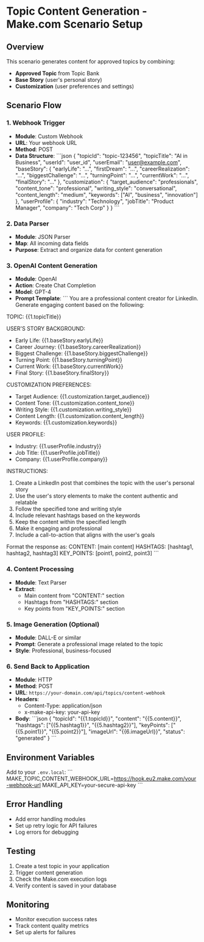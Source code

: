 # Topic Content Generation - Make.com Scenario Setup

## Overview
This scenario generates content for approved topics by combining:
- **Approved Topic** from Topic Bank
- **Base Story** (user's personal story)
- **Customization** (user preferences and settings)

## Scenario Flow

### 1. Webhook Trigger
- **Module**: Custom Webhook
- **URL**: Your webhook URL
- **Method**: POST
- **Data Structure**:
\`\`\`json
{
  "topicId": "topic-123456",
  "topicTitle": "AI in Business",
  "userId": "user_id",
  "userEmail": "user@example.com",
  "baseStory": {
    "earlyLife": "...",
    "firstDream": "...",
    "careerRealization": "...",
    "biggestChallenge": "...",
    "turningPoint": "...",
    "currentWork": "...",
    "finalStory": "..."
  },
  "customization": {
    "target_audience": "professionals",
    "content_tone": "professional",
    "writing_style": "conversational",
    "content_length": "medium",
    "keywords": ["AI", "business", "innovation"]
  },
  "userProfile": {
    "industry": "Technology",
    "jobTitle": "Product Manager",
    "company": "Tech Corp"
  }
}
\`\`\`

### 2. Data Parser
- **Module**: JSON Parser
- **Map**: All incoming data fields
- **Purpose**: Extract and organize data for content generation

### 3. OpenAI Content Generation
- **Module**: OpenAI
- **Action**: Create Chat Completion
- **Model**: GPT-4
- **Prompt Template**:
\`\`\`
You are a professional content creator for LinkedIn. Generate engaging content based on the following:

TOPIC: {{1.topicTitle}}

USER'S STORY BACKGROUND:
- Early Life: {{1.baseStory.earlyLife}}
- Career Journey: {{1.baseStory.careerRealization}}
- Biggest Challenge: {{1.baseStory.biggestChallenge}}
- Turning Point: {{1.baseStory.turningPoint}}
- Current Work: {{1.baseStory.currentWork}}
- Final Story: {{1.baseStory.finalStory}}

CUSTOMIZATION PREFERENCES:
- Target Audience: {{1.customization.target_audience}}
- Content Tone: {{1.customization.content_tone}}
- Writing Style: {{1.customization.writing_style}}
- Content Length: {{1.customization.content_length}}
- Keywords: {{1.customization.keywords}}

USER PROFILE:
- Industry: {{1.userProfile.industry}}
- Job Title: {{1.userProfile.jobTitle}}
- Company: {{1.userProfile.company}}

INSTRUCTIONS:
1. Create a LinkedIn post that combines the topic with the user's personal story
2. Use the user's story elements to make the content authentic and relatable
3. Follow the specified tone and writing style
4. Include relevant hashtags based on the keywords
5. Keep the content within the specified length
6. Make it engaging and professional
7. Include a call-to-action that aligns with the user's goals

Format the response as:
CONTENT: [main content]
HASHTAGS: [hashtag1, hashtag2, hashtag3]
KEY_POINTS: [point1, point2, point3]
\`\`\`

### 4. Content Processing
- **Module**: Text Parser
- **Extract**:
  - Main content from "CONTENT:" section
  - Hashtags from "HASHTAGS:" section
  - Key points from "KEY_POINTS:" section

### 5. Image Generation (Optional)
- **Module**: DALL-E or similar
- **Prompt**: Generate a professional image related to the topic
- **Style**: Professional, business-focused

### 6. Send Back to Application
- **Module**: HTTP
- **Method**: POST
- **URL**: `https://your-domain.com/api/topics/content-webhook`
- **Headers**:
  - Content-Type: application/json
  - x-make-api-key: your-api-key
- **Body**:
\`\`\`json
{
  "topicId": "{{1.topicId}}",
  "content": "{{5.content}}",
  "hashtags": ["{{5.hashtag1}}", "{{5.hashtag2}}"],
  "keyPoints": ["{{5.point1}}", "{{5.point2}}"],
  "imageUrl": "{{6.imageUrl}}",
  "status": "generated"
}
\`\`\`

## Environment Variables
Add to your `.env.local`:
\`\`\`
MAKE_TOPIC_CONTENT_WEBHOOK_URL=https://hook.eu2.make.com/your-webhook-url
MAKE_API_KEY=your-secure-api-key
\`\`\`

## Error Handling
- Add error handling modules
- Set up retry logic for API failures
- Log errors for debugging

## Testing
1. Create a test topic in your application
2. Trigger content generation
3. Check the Make.com execution logs
4. Verify content is saved in your database

## Monitoring
- Monitor execution success rates
- Track content quality metrics
- Set up alerts for failures
